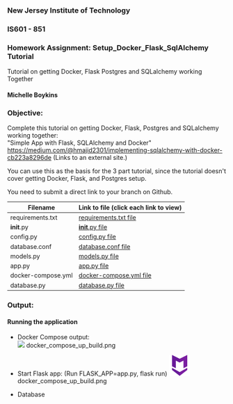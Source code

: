### New Jersey Institute of Technology
### IS601 - 851
### Homework Assignment: Setup_Docker_Flask_SqlAlchemy Tutorial
Tutorial on getting Docker, Flask Postgres and SQLalchemy working Together
#### Michelle Boykins


### Objective:

Complete this tutorial on getting Docker, Flask, Postgres and SQLalchemy working together:  
"Simple App with Flask, SQLAlchemy and Docker"  
https://medium.com/@hmajid2301/implementing-sqlalchemy-with-docker-cb223a8296de (Links to an external site.)

You can use this as the basis for the 3 part tutorial, since the tutorial doesn't cover getting Docker, Flask, and Postgres setup.

You need to submit a direct link to your branch on Github.


|Filename|Link to file (click each link to view)|
|-----|-------|
|requirements.txt|[requirements.txt file](https://github.com/shellynj/Setup_Docker_Flask_SqlAlchemy/blob/master/requirements.txt)|
|__init__.py|[__init__.py file](https://github.com/shellynj/Setup_Docker_Flask_SqlAlchemy/blob/master/src/__init__.py)|
|config.py|[config.py file](https://github.com/shellynj/Setup_Docker_Flask_SqlAlchemy/blob/master/src/config.py)|
|database.conf|[database.conf file](https://github.com/shellynj/Setup_Docker_Flask_SqlAlchemy/blob/master/database.conf)|
|models.py|[models.py file](https://github.com/shellynj/Setup_Docker_Flask_SqlAlchemy/blob/master/src/models.py)|
|app.py|[app.py file](https://github.com/shellynj/Setup_Docker_Flask_SqlAlchemy/blob/master/src/app.py)|
|docker-compose.yml|[docker-compose.yml file](https://github.com/shellynj/Setup_Docker_Flask_SqlAlchemy/blob/master/docker-compose.yml)|
|database.py|[database.py file](https://github.com/shellynj/Setup_Docker_Flask_SqlAlchemy/blob/master/src/database.py)|

### Output:
#### Running the application  
* Docker Compose output:  
![](https://github.com/adam-p/markdown-here/raw/master/src/common/images/docker_compose_up_build.png)
docker_compose_up_build.png

* Start Flask app: (Run FLASK_APP=app.py, flask run)
![](https://github.com/adam-p/markdown-here/raw/master/src/common/images/icon48.png "Logo Title Text 1")
docker_compose_up_build.png

* Database 







